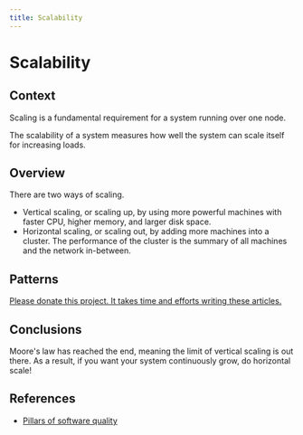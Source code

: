 ```yaml
---
title: Scalability
---
```


# Scalability

## Context

Scaling is a fundamental requirement for a system running over one node.

The scalability of a system measures how well the system can scale itself for increasing loads.

## Overview

There are two ways of scaling.

* Vertical scaling, or scaling up, by using more powerful machines with faster CPU, higher memory, and larger disk space.
* Horizontal scaling, or scaling out, by adding more machines into a cluster. The performance of the cluster is the summary of all machines and the network in-between.

## Patterns

[Please donate this project. It takes time and efforts writing these articles.](/)

## Conclusions

Moore's law has reached the end, meaning the limit of vertical scaling is out there.
As a result, if you want your system continuously grow, do horizontal scale!

## References

* [Pillars of software quality](https://docs.microsoft.com/en-us/azure/architecture/guide/pillars)
